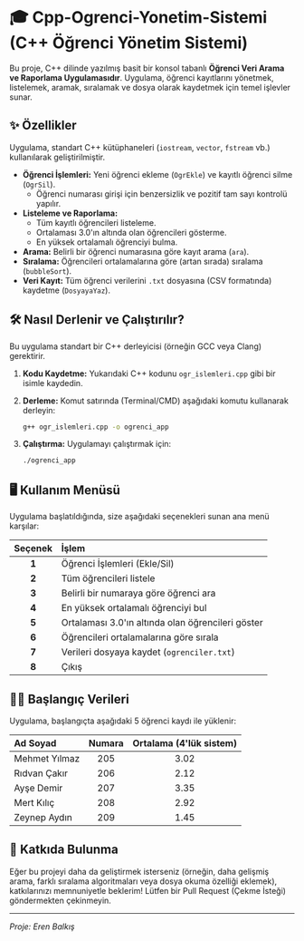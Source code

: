 # 🎓 Cpp-Ogrenci-Yonetim-Sistemi (C++ Öğrenci Yönetim Sistemi)

Bu proje, C++ dilinde yazılmış basit bir konsol tabanlı **Öğrenci Veri Arama ve Raporlama Uygulamasıdır**. Uygulama, öğrenci kayıtlarını yönetmek, listelemek, aramak, sıralamak ve dosya olarak kaydetmek için temel işlevler sunar.

## ✨ Özellikler

Uygulama, standart C++ kütüphaneleri (`iostream`, `vector`, `fstream` vb.) kullanılarak geliştirilmiştir.

* **Öğrenci İşlemleri:** Yeni öğrenci ekleme (`OgrEkle`) ve kayıtlı öğrenci silme (`OgrSil`).
    * Öğrenci numarası girişi için benzersizlik ve pozitif tam sayı kontrolü yapılır.
* **Listeleme ve Raporlama:**
    * Tüm kayıtlı öğrencileri listeleme.
    * Ortalaması 3.0'ın altında olan öğrencileri gösterme.
    * En yüksek ortalamalı öğrenciyi bulma.
* **Arama:** Belirli bir öğrenci numarasına göre kayıt arama (`ara`).
* **Sıralama:** Öğrencileri ortalamalarına göre (artan sırada) sıralama (`bubbleSort`).
* **Veri Kayıt:** Tüm öğrenci verilerini `.txt` dosyasına (CSV formatında) kaydetme (`DosyayaYaz`).

## 🛠️ Nasıl Derlenir ve Çalıştırılır?

Bu uygulama standart bir C++ derleyicisi (örneğin GCC veya Clang) gerektirir.

1.  **Kodu Kaydetme:** Yukarıdaki C++ kodunu `ogr_islemleri.cpp` gibi bir isimle kaydedin.

2.  **Derleme:** Komut satırında (Terminal/CMD) aşağıdaki komutu kullanarak derleyin:
    ```bash
    g++ ogr_islemleri.cpp -o ogrenci_app
    ```

3.  **Çalıştırma:** Uygulamayı çalıştırmak için:
    ```bash
    ./ogrenci_app
    ```

## 🖥️ Kullanım Menüsü

Uygulama başlatıldığında, size aşağıdaki seçenekleri sunan ana menü karşılar:

| Seçenek | İşlem |
| :---: | :--- |
| **1** | Öğrenci İşlemleri (Ekle/Sil)  |
| **2** | Tüm öğrencileri listele  |
| **3** | Belirli bir numaraya göre öğrenci ara  |
| **4** | En yüksek ortalamalı öğrenciyi bul  |
| **5** | Ortalaması 3.0'ın altında olan öğrencileri göster  |
| **6** | Öğrencileri ortalamalarına göre sırala  |
| **7** | Verileri dosyaya kaydet (`ogrenciler.txt`)  |
| **8** | Çıkış  |

## 👨‍💻 Başlangıç Verileri

Uygulama, başlangıçta aşağıdaki 5 öğrenci kaydı ile yüklenir:

| Ad Soyad | Numara | Ortalama (4'lük sistem) |
| :--- | :---: | :---: |
| Mehmet Yılmaz | 205 | 3.02 |
| Rıdvan Çakır | 206 | 2.12 |
| Ayşe Demir | 207 | 3.35 |
| Mert Kılıç | 208 | 2.92 |
| Zeynep Aydın | 209 | 1.45 |

## 🌟 Katkıda Bulunma

Eğer bu projeyi daha da geliştirmek isterseniz (örneğin, daha gelişmiş arama, farklı sıralama algoritmaları veya dosya okuma özelliği eklemek), katkılarınızı memnuniyetle beklerim! Lütfen bir Pull Request (Çekme İsteği) göndermekten çekinmeyin.

---
*Proje: Eren Balkış* 
